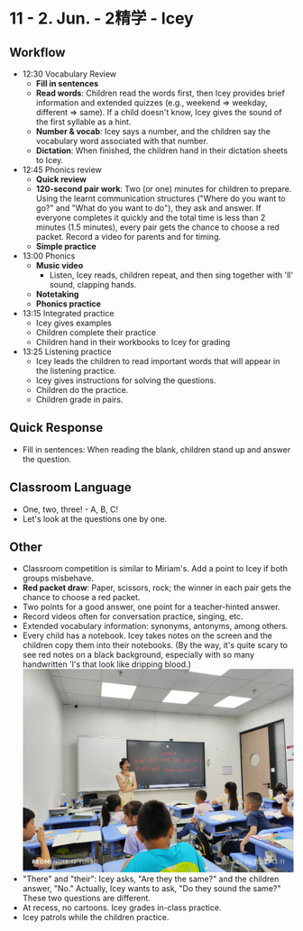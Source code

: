 # 11 - 2. Jun. - 2精学 - Icey

## Workflow
- <badge>12:30</badge> Vocabulary Review
  - **Fill in sentences**
  - **Read words**: Children read the words first, then Icey provides brief information and extended quizzes (e.g., weekend => weekday, different => same). If a child doesn't know, Icey gives the sound of the first syllable as a hint.
  - **Number & vocab**: Icey says a number, and the children say the vocabulary word associated with that number.
  - **Dictation**: When finished, the children hand in their dictation sheets to Icey.
- <badge>12:45</badge> Phonics review
  - **Quick review**
  - **120-second pair work**: Two (or one) minutes for children to prepare. Using the learnt communication structures ("Where do you want to go?" and "What do you want to do"), they ask and answer. If everyone completes it quickly and the total time is less than 2 minutes (1.5 minutes), every pair gets the chance to choose a red packet. Record a video for parents and for timing.
  - **Simple practice**
- <badge>13:00</badge> Phonics
  - **Music video**
    - Listen, Icey reads, children repeat, and then sing together with 'll' sound, clapping hands.
  - **Notetaking**
  - **Phonics practice**
- <badge>13:15</badge> Integrated practice
  - Icey gives examples
  - Children complete their practice
  - Children hand in their workbooks to Icey for grading
- <badge>13:25</badge> Listening practice
  - Icey leads the children to read important words that will appear in the listening practice.
  - Icey gives instructions for solving the questions.
  - Children do the practice.
  - Children grade in pairs.

## Quick Response
- Fill in sentences: When reading the blank, children stand up and answer the question.

## Classroom Language
- One, two, three! - A, B, C!
- Let's look at the questions one by one.

## Other
- Classroom competition is similar to Miriam's. Add a point to Icey if both groups misbehave.
- **Red packet draw**: Paper, scissors, rock; the winner in each pair gets the chance to choose a red packet.
- Two points for a good answer, one point for a teacher-hinted answer.
- Record videos often for conversation practice, singing, etc.
- Extended vocabulary information: synonyms, antonyms, among others.
- Every child has a notebook. Icey takes notes on the screen and the children copy them into their notebooks. (By the way, it's quite scary to see red notes on a black background, especially with so many handwritten 'l's that look like dripping blood.)
  ![](/imgs/SAVE_20240603_215910.jpg)
- "There" and "their": Icey asks, "Are they the same?" and the children answer, "No." Actually, Icey wants to ask, "Do they sound the same?" These two questions are different.
- At recess, no cartoons. Icey grades in-class practice.
- Icey patrols while the children practice.
